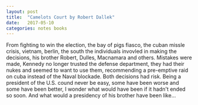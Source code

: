 ```yaml
---
layout: post
title:  "Camelots Court by Robert Dallek"
date:   2017-05-10
categories: notes books
---
```

From fighting to win the election, the bay of pigs fiasco, the cuban missle crisis, vietnam, berlin, the south the individuals invovled in making the decisions, his brother Robert, Dulles, Macnamara and others.  Mistakes were made, Kennedy no longer trusted the defense department, they had their nukes and seemed to want to use them, recommending a pre-emptive raid on cuba instead of the Naval blockade.  Both decisions had risk.  Being a president of the U.S. cound never be easy, some have been worse and some have been better, I wonder what would have been if it hadn't ended so soon. And what would a presidency of his brother have been like...
